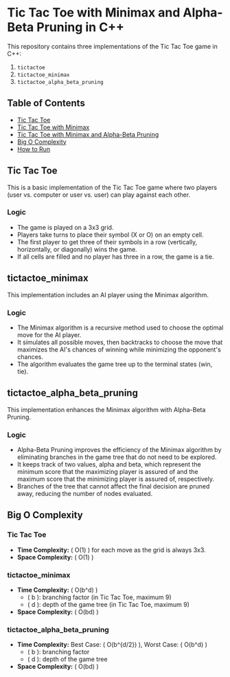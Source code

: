 # Tic Tac Toe with Minimax and Alpha-Beta Pruning in C++

This repository contains three implementations of the Tic Tac Toe game in C++:
1. `tictactoe`
2. `tictactoe_minimax`
3. `tictactoe_alpha_beta_pruning`

## Table of Contents
- [Tic Tac Toe](#tic-tac-toe)
- [Tic Tac Toe with Minimax](#tictactoe_minimax)
- [Tic Tac Toe with Minimax and Alpha-Beta Pruning](#tictactoe_alpha_beta_pruning)
- [Big O Complexity](#big-o-complexity)
- [How to Run](#how-to-run)

## Tic Tac Toe
This is a basic implementation of the Tic Tac Toe game where two players (user vs. computer or user vs. user) can play against each other.

### Logic
- The game is played on a 3x3 grid.
- Players take turns to place their symbol (X or O) on an empty cell.
- The first player to get three of their symbols in a row (vertically, horizontally, or diagonally) wins the game.
- If all cells are filled and no player has three in a row, the game is a tie.

## tictactoe_minimax
This implementation includes an AI player using the Minimax algorithm.

### Logic
- The Minimax algorithm is a recursive method used to choose the optimal move for the AI player.
- It simulates all possible moves, then backtracks to choose the move that maximizes the AI's chances of winning while minimizing the opponent's chances.
- The algorithm evaluates the game tree up to the terminal states (win, tie).

## tictactoe_alpha_beta_pruning
This implementation enhances the Minimax algorithm with Alpha-Beta Pruning.

### Logic
- Alpha-Beta Pruning improves the efficiency of the Minimax algorithm by eliminating branches in the game tree that do not need to be explored.
- It keeps track of two values, alpha and beta, which represent the minimum score that the maximizing player is assured of and the maximum score that the minimizing player is assured of, respectively.
- Branches of the tree that cannot affect the final decision are pruned away, reducing the number of nodes evaluated.

## Big O Complexity

### Tic Tac Toe
- **Time Complexity:** \( O(1) \) for each move as the grid is always 3x3.
- **Space Complexity:** \( O(1) \)

### tictactoe_minimax
- **Time Complexity:** \( O(b^d) \)
  - \( b \): branching factor (in Tic Tac Toe, maximum 9)
  - \( d \): depth of the game tree (in Tic Tac Toe, maximum 9)
- **Space Complexity:** \( O(bd) \)

### tictactoe_alpha_beta_pruning
- **Time Complexity:** Best Case: \( O(b^{d/2}) \), Worst Case: \( O(b^d) \)
  - \( b \): branching factor
  - \( d \): depth of the game tree
- **Space Complexity:** \( O(bd) \)
